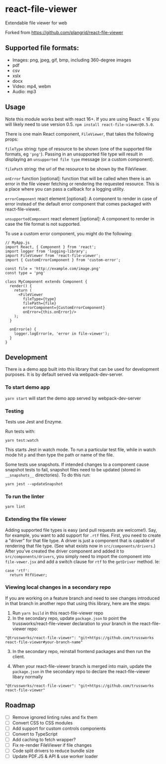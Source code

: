 # react-file-viewer

Extendable file viewer for web

Forked from https://github.com/plangrid/react-file-viewer

## Supported file formats:

- Images: png, jpeg, gif, bmp, including 360-degree images
- pdf
- csv
- xslx
- docx
- Video: mp4, webm
- Audio: mp3

## Usage

Note this module works best with react 16+. If you are using React < 16 you will likely need to use version 0.5. `npm install react-file-viewer@0.5.0`.

There is one main React component, `FileViewer`, that takes the following props:

`fileType` string: type of resource to be shown (one of the supported file
formats, eg `'png'`). Passing in an unsupported file type will result in displaying
an `unsupported file type` message (or a custom component).

`filePath` string: the url of the resource to be shown by the FileViewer.

`onError` function [optional]: function that will be called when there is an error in the file
viewer fetching or rendering the requested resource. This is a place where you can
pass a callback for a logging utility.

`errorComponent` react element [optional]: A component to render in case of error
instead of the default error component that comes packaged with react-file-viewer.

`unsupportedComponent` react element [optional]: A component to render in case
the file format is not supported.

To use a custom error component, you might do the following:

```
// MyApp.js
import React, { Component } from 'react';
import logger from 'logging-library';
import FileViewer from 'react-file-viewer';
import { CustomErrorComponent } from 'custom-error';

const file = 'http://example.com/image.png'
const type = 'png'

class MyComponent extends Component {
  render() {
    return (
      <FileViewer
        fileType={type}
        filePath={file}
        errorComponent={CustomErrorComponent}
        onError={this.onError}/>
    );
  }

  onError(e) {
    logger.logError(e, 'error in file-viewer');
  }
}
```

## Development

There is a demo app built into this library that can be used for development
purposes. It is by default served via webpack-dev-server.

### To start demo app

`yarn start` will start the demo app served by webpack-dev-server

### Testing

Tests use Jest and Enzyme.

Run tests with:

```
yarn test:watch
```

This starts Jest in watch mode. To run a particular test file, while in watch mode
hit `p` and then type the path or name of the file.

Some tests use snapshots. If intended changes to a component cause snapshot tests
to fail, snapshot files need to be updated (stored in `__snapshots__` directories).
To do this run:

```
yarn jest --updateSnapshot
```

### To run the linter

`yarn lint`

### Extending the file viewer

Adding supported file types is easy (and pull requests are welcome!). Say, for
example, you want to add support for `.rtf` files. First, you need to create a
"driver" for that file type. A driver is just a component that is capable of
rendering that file type. (See what exists now in `src/components/drivers`.) After
you've created the driver component and added it to `src/components/drivers`, you
simply need to import the component into `file-vewer.jsx` and add a switch clause
for `rtf` to the `getDriver` method. Ie:

```
case 'rtf':
  return RtfViewer;
```

### Viewing local changes in a secondary repo

If you are working on a feature branch and need to see changes introduced in that branch in another repo that using this library, here are the steps:

1. Run `yarn build` in this react-file-viewer repo
2. In the secondary repo, update `package.json` to point the trussworks/react-file-viewer declaration to your branch in the react-file-viewer repo:

```
"@trussworks/react-file-viewer": "git+https://github.com/trussworks react-file-viewer#your-branch-name"
```

3. In the secondary repo, reinstall frontend packages and then run the client.

4. When your react-file-viewer branch is merged into main, update the `package.json` in the secondary repo to declare the react-file-viewer libary normally

`"@trussworks/react-file-viewer": "git+https://github.com/trussworks react-file-viewer"`

## Roadmap

- [ ] Remove ignored linting rules and fix them
- [ ] Convert CSS to CSS modules
- [ ] Add support for custom controls components
- [ ] Convert to TypeScript
- [ ] Add caching to fetch wrapper?
- [ ] Fix re-render FileViewer if file changes
- [ ] Code split drivers to reduce bundle size
- [ ] Update PDF.JS & API & use worker loader
